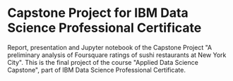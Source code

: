 # Capstone Project for IBM Data Science Professional Certificate

Report, presentation and Jupyter notebook of the Capstone Project "A preliminary analysis of Foursquare ratings of sushi restaurants at New York City". This is the final project of the course "Applied Data Science Capstone", part of IBM Data Science Professional Certificate.
